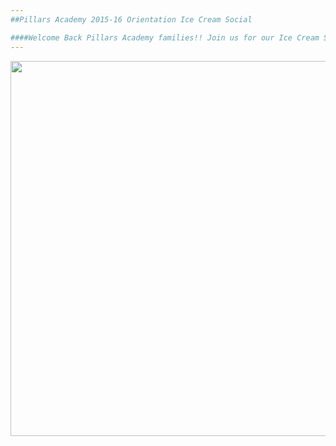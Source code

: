 ```yaml
---
##Pillars Academy 2015-16 Orientation Ice Cream Social

####Welcome Back Pillars Academy families!! Join us for our Ice Cream Social Orientation, 8/24 1:30-3:00pm!
---
```


<img src="https://cloud.githubusercontent.com/assets/11180395/9352136/bc588dc2-4613-11e5-911f-6d75d0c77312.jpg" width="600" />

